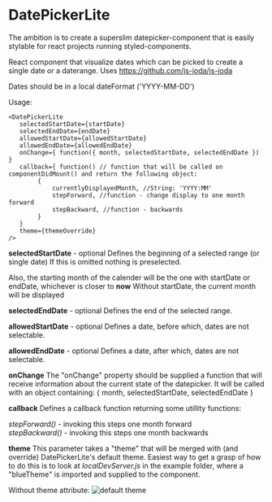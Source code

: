 DatePickerLite
==============

The ambition is to create a superslim datepicker-component that is easily stylable for react projects running styled-components.

React component that visualize dates which can be picked to create a single date or a daterange.
Uses https://github.com/js-joda/js-joda

Dates should be in a local dateFormat ('YYYY-MM-DD')

Usage:

```
<DatePickerLite
   selectedStartDate={startDate}
   selectedEndDate={endDate}
   allowedStartDate={allowedStartDate}
   allowedEndDate={allowedEndDate}
   onChange={ function({ month, selectedStartDate, selectedEndDate }) }
   callback={ function() // function that will be called on componentDidMount() and return the following object:
        {
            currentlyDisplayedMonth, //String: 'YYYY:MM'
            stepForward, //function - change display to one month forward
            stepBackward, //function - backwards
        }
   }
   theme={themeOverride}
/>
```

**selectedStartDate** - optional
Defines the beginning of a selected range (or single date)
If this is omitted nothing is preselected.

Also, the starting month of the calender will be the one with startDate or endDate, whichever is closer to **now**
Without startDate, the current month will be displayed

**selectedEndDate** - optional
Defines the end of the selected range.

**allowedStartDate** - optional
Defines a date, before which, dates are not selectable.

**allowedEndDate** - optional
Defines a date, after which, dates are not selectable.

**onChange**
The "onChange" property should be supplied a function that will receive information about the current state of the datepicker.
It will be called with an object containing: { month, selectedStartDate, selectedEndDate }

**callback**
Defines a callback function returning some utillity functions:

*stepForward()* - invoking this steps one month forward<br>
*stepBackward()* - invoking this steps one month backwards

**theme**
This parameter takes a "theme" that will be merged with (and override) DatePickerLite's default theme. Easiest way to get a grasp of how to do this is to look at *localDevServer.js* in the example folder, where a "blueTheme" is imported and supplied to the component.

Without theme attribute:
![default theme](https://github.com/boeriksson/datePickerLite/img/defaultTheme.PNG)

